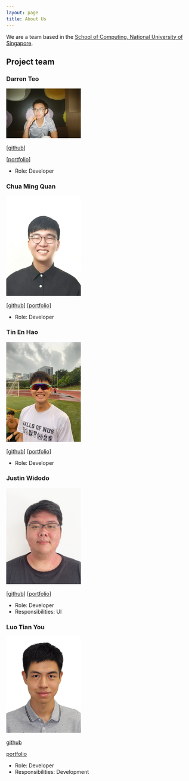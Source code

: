 ```yaml
---
layout: page
title: About Us
---
```


We are a team based in the [School of Computing, National University of Singapore](http://www.comp.nus.edu.sg).


## Project team

### Darren Teo

<img src="images/darren.png" width="200px">

[[github](https://github.com/darrentde)]

[[portfolio](team/darrentde.md)]

* Role: Developer

### Chua Ming Quan

<img src="team/images/chuamingquan.png" width="200px">

[[github](https://github.com/https://github.com/mqchua)]
[[portfolio](team/mqchua.md)]

* Role: Developer

### Tin En Hao

<img src="team/images/tinenhao.png" width="200px">

[[github](https://github.com/tinenhao)]
[[portfolio](team/tinenhao.md)]

* Role: Developer

### Justin Widodo
<img src="team/images/justinwidodo.png" width="200px">

[[github](https://github.com/GenFusion122)]
[[portfolio](team/GenFusion122.md)]

* Role: Developer
* Responsibilities: UI

### Luo Tian You

<img src="team/images/LuoTianYou.jpg" width="200px">

[github](https://github.com/HakkaNgin)

[portfolio](team/HakkaNgin.md)

* Role: Developer
* Responsibilities: Development

